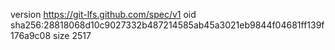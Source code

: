 version https://git-lfs.github.com/spec/v1
oid sha256:28818068d10c9027332b487214585ab45a3021eb9844f04681ff139f176a9c08
size 2517
